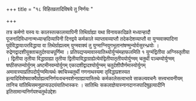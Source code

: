 +++
title = "१८ विहितव्रतादिविषये तु निर्णयः "

+++

तत्र कर्मणो यस्य यः कालस्तत्कालव्यापिनी तिथिर्ग्राह्या यथा विनायकादिव्रते मध्यान्हादौ पूजनादिविधानान्मध्यान्हदिव्यापिनी दिनद्वये कर्मकाले व्याप्तावव्याप्तौ तदेकदेशव्याप्तौ वा युग्मवाक्यादिना पूर्वविद्धायाःपरविद्धाया वा तिथेर्ग्राह्यत्वम् युग्मवाक्यं तु युग्माग्नियुगभूतानांषण्मुन्योर्वसुरन्ध्रयोः । रुद्रेणद्वादशीयुक्ताचतुर्दश्याचपूर्णिमा । प्रतिपद्यप्यमावास्यातिथ्योर्युग्मंमहाफलमिति १ युग्मंद्वितीया अग्निस्तृतीया । द्वितीया तृतीया विद्धाग्राह्या तृतीया द्वितीयाविद्धाग्राह्येत्येवंद्वितीयातृतीययोर्युग्मम् चतुर्थी पञ्चम्योर्युग्मम् षष्ठीसप्तम्योर्युगम् अष्टमीनवम्योर्युगम् एकादशीद्वादश्योर्युग्मम् चतुर्दशीपौर्णमास्योर्युगम् अमावास्याप्रतिपदोर्युग्ममित्यर्थः क्वचिच्चतुर्थी गणनाथस्यमा तृविद्धाप्रशस्यत इत्यादिविशेषवाक्यैर्ग्राह्यत्वनिर्णयःवचनवशेनग्राह्यायास्तिथेः कर्मकालेसत्वाभावे साकल्यवचनैः सत्त्वभावनीयम् तानिच यांतिथिसमनुप्राप्यउदयंयातिभास्करः ।
सातिथिः सकलाज्ञेयास्नानदानजपादिषुइत्यादीनि इतिसामान्यनिर्णयश्चतुर्थउद्देशः
